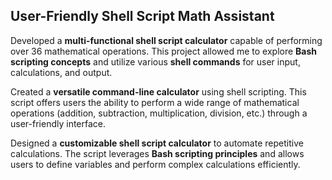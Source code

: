 ## User-Friendly Shell Script Math Assistant

Developed a **multi-functional shell script calculator** capable of performing over 36 mathematical operations. This project allowed me to explore **Bash scripting concepts** and utilize various **shell commands** for user input, calculations, and output.

Created a **versatile command-line calculator** using shell scripting. This script offers users the ability to perform a wide range of mathematical operations (addition, subtraction, multiplication, division, etc.) through a user-friendly interface.

Designed a **customizable shell script calculator** to automate repetitive calculations. The script leverages **Bash scripting principles** and allows users to define variables and perform complex calculations efficiently.
